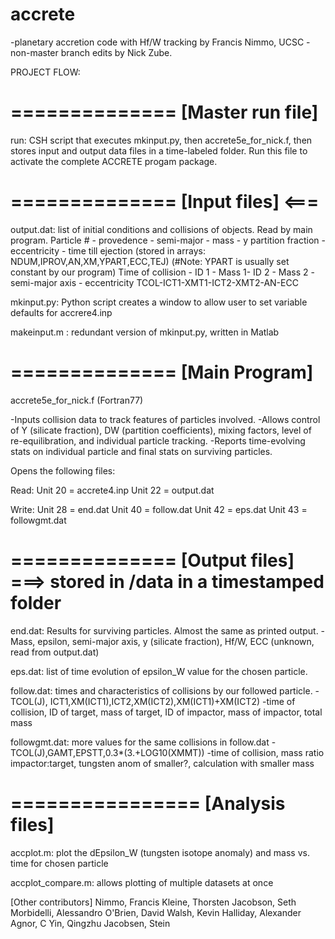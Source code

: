 # accrete
-planetary accretion code with Hf/W tracking by Francis Nimmo, UCSC
-non-master branch edits by Nick Zube.

PROJECT FLOW:

==============
[Master run file]
==============

run: CSH script that executes mkinput.py, then accrete5e_for_nick.f, then stores input and output data files in a time-labeled folder. Run this file to activate the complete ACCRETE progam package.


==============
[Input files]   <===
==============

output.dat: list of initial conditions and collisions of objects. Read by main program.
Particle # - provedence - semi-major - mass - y partition fraction - eccentricity - time till ejection
(stored in arrays: NDUM,IPROV,AN,XM,YPART,ECC,TEJ)
(#Note: YPART is usually set constant by our program)
Time of collision - ID 1 - Mass 1- ID 2 - Mass 2 - semi-major axis - eccentricity
TCOL-ICT1-XMT1-ICT2-XMT2-AN-ECC

mkinput.py: Python script creates a window to allow user to set variable defaults for accrere4.inp

makeinput.m : redundant version of mkinput.py, written in Matlab

==============
[Main Program]
==============
accrete5e_for_nick.f (Fortran77)

-Inputs collision data to track features of particles involved.
-Allows control of Y (silicate fraction), DW (partition coefficients),
 mixing factors, level of re-equilibration, and individual particle tracking.
-Reports time-evolving stats on individual particle and final stats on
 surviving particles.

Opens the following files:

Read:
Unit 20 = accrete4.inp
Unit 22 = output.dat

Write:
Unit 28 = end.dat
Unit 40 = follow.dat
Unit 42 = eps.dat
Unit 43 = followgmt.dat

==============
[Output files] ===> stored in /data in a timestamped folder
==============

end.dat: Results for surviving particles. Almost the same as printed output.
-Mass, epsilon, semi-major axis, y (silicate fraction), Hf/W, ECC (unknown, read from output.dat)

eps.dat: list of time evolution of epsilon_W value for the chosen particle.

follow.dat: times and characteristics of collisions by our followed particle.
-TCOL(J), ICT1,XM(ICT1),ICT2,XM(ICT2),XM(ICT1)+XM(ICT2)
-time of collision, ID of target, mass of target, ID of impactor, mass of impactor, total mass

followgmt.dat: more values for the same collisions in follow.dat
-TCOL(J),GAMT,EPSTT,0.3*(3.+LOG10(XMMT))
-time of collision, mass ratio impactor:target, tungsten anom of smaller?, calculation with smaller mass 

================
[Analysis files]
================

accplot.m: plot the dEpsilon_W (tungsten isotope anomaly) and mass vs. time for chosen particle

accplot_compare.m: allows plotting of multiple datasets at once




[Other contributors]
Nimmo, Francis
Kleine, Thorsten
Jacobson, Seth
Morbidelli, Alessandro
O'Brien, David
Walsh, Kevin
Halliday, Alexander
Agnor, C
Yin, Qingzhu
Jacobsen, Stein


